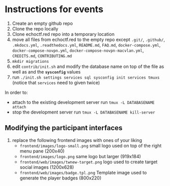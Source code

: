# Instructions for events
1. Create an empty github repo
2. Clone the repo locally
3. Clone echoctf.red repo into a temporary location
4. move all files from echoctf.red to the empty repo except `.git/`, `.github/`,
   `.mkdocs.yml`, `.readthedocs.yml`, `README.md`, `FAQ.md`,
   `docker-compose.yml`, `docker-compose-novpn.yml`, `docker-compose-novpn-macvlan.yml`,
   `CREDITS.md`, `CONTRIBUTING.md`
5. `mkdir migrations`
6. edit `contrib/init.sh` and modify the database name on top of the file as well as and the **`sysconfig`** values
7. run `./init.sh settings services sql sysconfig init services tmuxs` (notice that `services` need to given twice)

In order to:
* attach to the existing development server run `tmux -L DATABASENAME attach`
* stop the development server run `tmux -L DATABASENAME kill-server`

## Modifying the participant interfaces
1. replace the following frontend images with ones of your liking
   * `frontend/images/logo-small.png` small logo used on top of the right menu pane (200x40)
   * `frontend/images/logo.png` same logo but larger (919x184)
   * `frontend/web/images/twnew-target.png` logo used to create target social images (1200x628)
   * `frontend/web/images/badge.tpl.png` Template image used to generate the player badges (800x220)

